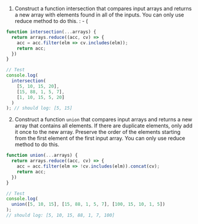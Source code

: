 1. Construct a function intersection that compares input arrays and returns a new array with elements found in all of the inputs. You can only use reduce method to do this. : - (

```js
function intersection(...arrays) {
  return arrays.reduce((acc, cv) => {
    acc = acc.filter(elm => cv.includes(elm));
    return acc;
  })
}

// Test
console.log(
  intersection(
    [5, 10, 15, 20],
    [15, 88, 1, 5, 7],
    [1, 10, 15, 5, 20]
  )
); // should log: [5, 15]
```

2. Construct a function `union` that compares input arrays and returns a new array that contains all elements. If there are duplicate elements, only add it once to the new array. Preserve the order of the elements starting from the first element of the first input array. You can only use reduce method to do this.

```js
function union(...arrays) {
  return arrays.reduce((acc, cv) => {
    acc = acc.filter(elm => !cv.includes(elm)).concat(cv);
    return acc;
  })
}

// Test
console.log(
  union([5, 10, 15], [15, 88, 1, 5, 7], [100, 15, 10, 1, 5])
);
// should log: [5, 10, 15, 88, 1, 7, 100]
```
